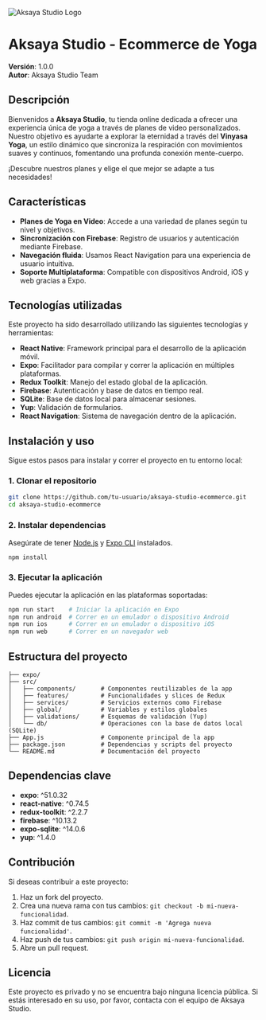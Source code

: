 ![Aksaya Studio Logo](https://firebasestorage.googleapis.com/v0/b/pf-ecommercecoderhouse.appspot.com/o/logotipo.png?alt=media&token=07866664-9f11-4fa7-8308-39a1d9fcbe7f)

# Aksaya Studio - Ecommerce de Yoga

**Versión**: 1.0.0  
**Autor**: Aksaya Studio Team

## Descripción

Bienvenidos a **Aksaya Studio**, tu tienda online dedicada a ofrecer una experiencia única de yoga a través de planes de video personalizados. Nuestro objetivo es ayudarte a explorar la eternidad a través del **Vinyasa Yoga**, un estilo dinámico que sincroniza la respiración con movimientos suaves y continuos, fomentando una profunda conexión mente-cuerpo.

¡Descubre nuestros planes y elige el que mejor se adapte a tus necesidades!

## Características

- **Planes de Yoga en Video**: Accede a una variedad de planes según tu nivel y objetivos.
- **Sincronización con Firebase**: Registro de usuarios y autenticación mediante Firebase.
- **Navegación fluida**: Usamos React Navigation para una experiencia de usuario intuitiva.
- **Soporte Multiplataforma**: Compatible con dispositivos Android, iOS y web gracias a Expo.

## Tecnologías utilizadas

Este proyecto ha sido desarrollado utilizando las siguientes tecnologías y herramientas:

- **React Native**: Framework principal para el desarrollo de la aplicación móvil.
- **Expo**: Facilitador para compilar y correr la aplicación en múltiples plataformas.
- **Redux Toolkit**: Manejo del estado global de la aplicación.
- **Firebase**: Autenticación y base de datos en tiempo real.
- **SQLite**: Base de datos local para almacenar sesiones.
- **Yup**: Validación de formularios.
- **React Navigation**: Sistema de navegación dentro de la aplicación.

## Instalación y uso

Sigue estos pasos para instalar y correr el proyecto en tu entorno local:

### 1. Clonar el repositorio

```bash
git clone https://github.com/tu-usuario/aksaya-studio-ecommerce.git
cd aksaya-studio-ecommerce
```

### 2. Instalar dependencias

Asegúrate de tener [Node.js](https://nodejs.org/) y [Expo CLI](https://docs.expo.dev/get-started/installation/) instalados.

```bash
npm install
```

### 3. Ejecutar la aplicación

Puedes ejecutar la aplicación en las plataformas soportadas:

```bash
npm run start    # Iniciar la aplicación en Expo
npm run android  # Correr en un emulador o dispositivo Android
npm run ios      # Correr en un emulador o dispositivo iOS
npm run web      # Correr en un navegador web
```

## Estructura del proyecto

```plaintext
├── expo/
├── src/
│   ├── components/       # Componentes reutilizables de la app
│   ├── features/         # Funcionalidades y slices de Redux
│   ├── services/         # Servicios externos como Firebase
│   ├── global/           # Variables y estilos globales
│   ├── validations/      # Esquemas de validación (Yup)
│   └── db/               # Operaciones con la base de datos local (SQLite)
├── App.js                # Componente principal de la app
├── package.json          # Dependencias y scripts del proyecto
└── README.md             # Documentación del proyecto
```

## Dependencias clave

- **expo**: ^51.0.32
- **react-native**: ^0.74.5
- **redux-toolkit**: ^2.2.7
- **firebase**: ^10.13.2
- **expo-sqlite**: ^14.0.6
- **yup**: ^1.4.0

## Contribución

Si deseas contribuir a este proyecto:

1. Haz un fork del proyecto.
2. Crea una nueva rama con tus cambios: `git checkout -b mi-nueva-funcionalidad`.
3. Haz commit de tus cambios: `git commit -m 'Agrega nueva funcionalidad'`.
4. Haz push de tus cambios: `git push origin mi-nueva-funcionalidad`.
5. Abre un pull request.

## Licencia

Este proyecto es privado y no se encuentra bajo ninguna licencia pública. Si estás interesado en su uso, por favor, contacta con el equipo de Aksaya Studio.
